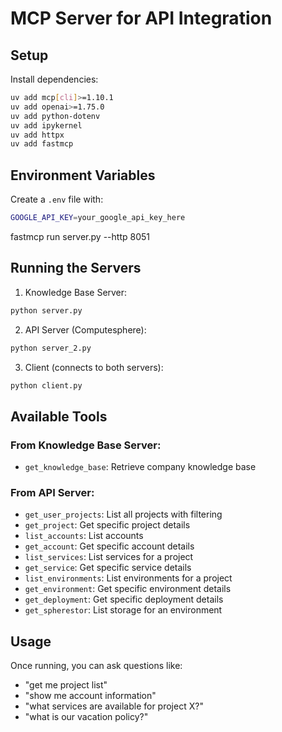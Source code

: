 # MCP Server for API Integration

## Setup

Install dependencies:

```bash
uv add mcp[cli]>=1.10.1
uv add openai>=1.75.0
uv add python-dotenv
uv add ipykernel
uv add httpx
uv add fastmcp
```

## Environment Variables

Create a `.env` file with:

```bash
GOOGLE_API_KEY=your_google_api_key_here
```


fastmcp run server.py --http 8051


## Running the Servers

1. Knowledge Base Server:
```bash
python server.py
```

2. API Server (Computesphere):
```bash
python server_2.py
```

3. Client (connects to both servers):
```bash
python client.py
```

## Available Tools

### From Knowledge Base Server:
- `get_knowledge_base`: Retrieve company knowledge base

### From API Server:
- `get_user_projects`: List all projects with filtering
- `get_project`: Get specific project details
- `list_accounts`: List accounts
- `get_account`: Get specific account details
- `list_services`: List services for a project
- `get_service`: Get specific service details
- `list_environments`: List environments for a project
- `get_environment`: Get specific environment details
- `get_deployment`: Get specific deployment details
- `get_spherestor`: List storage for an environment

## Usage

Once running, you can ask questions like:
- "get me project list"
- "show me account information"
- "what services are available for project X?"
- "what is our vacation policy?"
